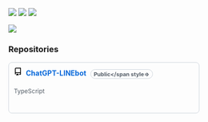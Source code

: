<!-- ![trophy](https://github-profile-trophy.vercel.app/?username=yoshi-non&column=7) -->
![](http://github-profile-summary-cards.vercel.app/api/cards/stats?username=yoshi-non&theme=github)
![](http://github-profile-summary-cards.vercel.app/api/cards/most-commit-language?username=yoshi-non&theme=github)
![](http://github-profile-summary-cards.vercel.app/api/cards/profile-details?username=yoshi-non&theme=github)
<!-- ![](http://github-profile-summary-cards.vercel.app/api/cards/repos-per-language?username=yoshi-non&theme=github) -->
<!-- ![](http://github-profile-summary-cards.vercel.app/api/cards/productive-time?username=yoshi-non&theme=github&utcOffset=8) -->
![](https://typograssy.deno.dev/api?text=%E3%81%93%E3%82%93%E3%81%AB%E3%81%A1%E3%81%AF%E3%80%81%E3%81%8B%E3%81%8C%E3%82%8A%E3%81%A7%E3%81%99%E3%80%82)

### Repositories

<a href="https://github.com/yoshi-non/ChatGPT-LINEbot" style="text-decoration: none;"><div style="border: #d0d7de 1px solid; border-radius: 7px; width: 380px; min-height: 100px;"><div style="display: flex; align-items: center; padding: 10px;"><svg aria-hidden="true" height="16" viewBox="0 0 16 16" version="1.1" width="16" data-view-component="true" class="octicon octicon-repo mr-1 color-fg-muted"><path fill-rule="evenodd" d="M2 2.5A2.5 2.5 0 014.5 0h8.75a.75.75 0 01.75.75v12.5a.75.75 0 01-.75.75h-2.5a.75.75 0 110-1.5h1.75v-2h-8a1 1 0 00-.714 1.7.75.75 0 01-1.072 1.05A2.495 2.495 0 012 11.5v-9zm10.5-1V9h-8c-.356 0-.694.074-1 .208V2.5a1 1 0 011-1h8zM5 12.25v3.25a.25.25 0 00.4.2l1.45-1.087a.25.25 0 01.3 0L8.6 15.7a.25.25 0 00.4-.2v-3.25a.25.25 0 00-.25-.25h-3.5a.25.25 0 00-.25.25z"></path></svg><span style="font-weight: bold; font-size: 14px; color: #0969da; padding: 0 8px;">ChatGPT-LINEbot</span><span style="font-weight: bold; font-size: 11px; color: #57606a; border: #d0d7de 1px solid; padding: 1.5px 6px; border-radius: 5rem;">Public</span style=></div><div style="display: flex; align-items: center; padding: 10px; gap: 5px;"><span style="background-color: #3178c6; width: 12px; height: 12px; border-radius: 50%;"></span><span style="font-size: 12px; color: #57606a;">TypeScript</span></div></div></a>
